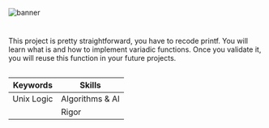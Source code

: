 ![banner](https://github.com/EniumRaphael/EniumRaphael/blob/main/covers/cover-ft_printf.png?raw=true)
# 
This project is pretty straightforward, you have to recode printf. You will learn what is and how to implement variadic functions. Once you validate it, you will reuse this function in your future projects.
##
| Keywords        | Skills      |
| ------|-----|
| Unix Logic  	|  Algorithms & AI  	|
||   Rigor   	|
